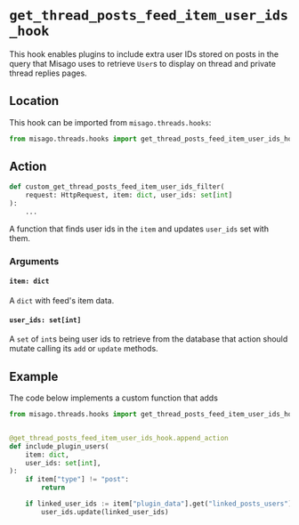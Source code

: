 # `get_thread_posts_feed_item_user_ids_hook`

This hook enables plugins to include extra user IDs stored on posts in the query that Misago uses to retrieve `User`s to display on thread and private thread replies pages.


## Location

This hook can be imported from `misago.threads.hooks`:

```python
from misago.threads.hooks import get_thread_posts_feed_item_user_ids_hook
```


## Action

```python
def custom_get_thread_posts_feed_item_user_ids_filter(
    request: HttpRequest, item: dict, user_ids: set[int]
):
    ...
```

A function that finds user ids in the `item` and updates `user_ids` set with them.


### Arguments

#### `item: dict`

A `dict` with feed's item data.


#### `user_ids: set[int]`

A `set` of `int`s being user ids to retrieve from the database that action should mutate calling its `add` or `update` methods.


## Example

The code below implements a custom function that adds

```python
from misago.threads.hooks import get_thread_posts_feed_item_user_ids_hook


@get_thread_posts_feed_item_user_ids_hook.append_action
def include_plugin_users(
    item: dict,
    user_ids: set[int],
):
    if item["type"] != "post":
        return

    if linked_user_ids := item["plugin_data"].get("linked_posts_users"):
        user_ids.update(linked_user_ids)
```